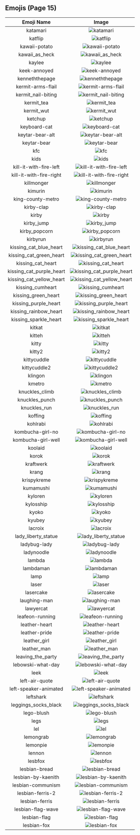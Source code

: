 
  ## Emojis (Page 15)
  |Emoji Name|Image|
  | :-: | :-: |
  |katamari| ![katamari](/emojis/lgbtintech/katamari.png)|
  |katflip| ![katflip](/emojis/lgbtintech/katflip.png)|
  |kawaii-potato| ![kawaii-potato](/emojis/lgbtintech/kawaii-potato.jpg)|
  |kawaii_as_heck| ![kawaii_as_heck](/emojis/lgbtintech/kawaii_as_heck.png)|
  |kaylee| ![kaylee](/emojis/lgbtintech/kaylee.png)|
  |keek-annoyed| ![keek-annoyed](/emojis/lgbtintech/keek-annoyed.png)|
  |kenneththepage| ![kenneththepage](/emojis/lgbtintech/kenneththepage.png)|
  |kermit-arms-flail| ![kermit-arms-flail](/emojis/lgbtintech/kermit-arms-flail.gif)|
  |kermit_nail-biting| ![kermit_nail-biting](/emojis/lgbtintech/kermit_nail-biting.png)|
  |kermit_tea| ![kermit_tea](/emojis/lgbtintech/kermit_tea.png)|
  |kermit_wut| ![kermit_wut](/emojis/lgbtintech/kermit_wut.png)|
  |ketchup| ![ketchup](/emojis/lgbtintech/ketchup.png)|
  |keyboard-cat| ![keyboard-cat](/emojis/lgbtintech/keyboard-cat.gif)|
  |keytar-bear-alt| ![keytar-bear-alt](/emojis/lgbtintech/keytar-bear-alt.png)|
  |keytar-bear| ![keytar-bear](/emojis/lgbtintech/keytar-bear.png)|
  |kfc| ![kfc](/emojis/lgbtintech/kfc.png)|
  |kids| ![kids](/emojis/lgbtintech/kids.png)|
  |kill-it-with-fire-left| ![kill-it-with-fire-left](/emojis/lgbtintech/kill-it-with-fire-left.gif)|
  |kill-it-with-fire-right| ![kill-it-with-fire-right](/emojis/lgbtintech/kill-it-with-fire-right.gif)|
  |killmonger| ![killmonger](/emojis/lgbtintech/killmonger.png)|
  |kimurin| ![kimurin](/emojis/lgbtintech/kimurin.png)|
  |king-county-metro| ![king-county-metro](/emojis/lgbtintech/king-county-metro.png)|
  |kirby-clap| ![kirby-clap](/emojis/lgbtintech/kirby-clap.gif)|
  |kirby| ![kirby](/emojis/lgbtintech/kirby.gif)|
  |kirby_jump| ![kirby_jump](/emojis/lgbtintech/kirby_jump.gif)|
  |kirby_popcorn| ![kirby_popcorn](/emojis/lgbtintech/kirby_popcorn.png)|
  |kirbyrun| ![kirbyrun](/emojis/lgbtintech/kirbyrun.gif)|
  |kissing_cat_blue_heart| ![kissing_cat_blue_heart](/emojis/lgbtintech/kissing_cat_blue_heart.png)|
  |kissing_cat_green_heart| ![kissing_cat_green_heart](/emojis/lgbtintech/kissing_cat_green_heart.png)|
  |kissing_cat_heart| ![kissing_cat_heart](/emojis/lgbtintech/kissing_cat_heart.png)|
  |kissing_cat_purple_heart| ![kissing_cat_purple_heart](/emojis/lgbtintech/kissing_cat_purple_heart.png)|
  |kissing_cat_yellow_heart| ![kissing_cat_yellow_heart](/emojis/lgbtintech/kissing_cat_yellow_heart.png)|
  |kissing_cumheart| ![kissing_cumheart](/emojis/lgbtintech/kissing_cumheart.png)|
  |kissing_green_heart| ![kissing_green_heart](/emojis/lgbtintech/kissing_green_heart.png)|
  |kissing_purple_heart| ![kissing_purple_heart](/emojis/lgbtintech/kissing_purple_heart.png)|
  |kissing_rainbow_heart| ![kissing_rainbow_heart](/emojis/lgbtintech/kissing_rainbow_heart.png)|
  |kissing_sparkle_heart| ![kissing_sparkle_heart](/emojis/lgbtintech/kissing_sparkle_heart.png)|
  |kitkat| ![kitkat](/emojis/lgbtintech/kitkat.png)|
  |kitteh| ![kitteh](/emojis/lgbtintech/kitteh.png)|
  |kitty| ![kitty](/emojis/lgbtintech/kitty.png)|
  |kitty2| ![kitty2](/emojis/lgbtintech/kitty2.png)|
  |kittycuddle| ![kittycuddle](/emojis/lgbtintech/kittycuddle.png)|
  |kittycuddle2| ![kittycuddle2](/emojis/lgbtintech/kittycuddle2.png)|
  |klingon| ![klingon](/emojis/lgbtintech/klingon.png)|
  |kmetro| ![kmetro](/emojis/lgbtintech/kmetro.png)|
  |knuckles_climb| ![knuckles_climb](/emojis/lgbtintech/knuckles_climb.gif)|
  |knuckles_punch| ![knuckles_punch](/emojis/lgbtintech/knuckles_punch.gif)|
  |knuckles_run| ![knuckles_run](/emojis/lgbtintech/knuckles_run.gif)|
  |koffing| ![koffing](/emojis/lgbtintech/koffing.png)|
  |kohlrabi| ![kohlrabi](/emojis/lgbtintech/kohlrabi.png)|
  |kombucha-girl-no| ![kombucha-girl-no](/emojis/lgbtintech/kombucha-girl-no.png)|
  |kombucha-girl-well| ![kombucha-girl-well](/emojis/lgbtintech/kombucha-girl-well.png)|
  |koolaid| ![koolaid](/emojis/lgbtintech/koolaid.jpg)|
  |korok| ![korok](/emojis/lgbtintech/korok.png)|
  |kraftwerk| ![kraftwerk](/emojis/lgbtintech/kraftwerk.png)|
  |krang| ![krang](/emojis/lgbtintech/krang.png)|
  |krispykreme| ![krispykreme](/emojis/lgbtintech/krispykreme.png)|
  |kumamushi| ![kumamushi](/emojis/lgbtintech/kumamushi.png)|
  |kyloren| ![kyloren](/emojis/lgbtintech/kyloren.png)|
  |kylosship| ![kylosship](/emojis/lgbtintech/kylosship.png)|
  |kyoko| ![kyoko](/emojis/lgbtintech/kyoko.png)|
  |kyubey| ![kyubey](/emojis/lgbtintech/kyubey.png)|
  |lacroix| ![lacroix](/emojis/lgbtintech/lacroix.png)|
  |lady_liberty_statue| ![lady_liberty_statue](/emojis/lgbtintech/lady_liberty_statue.png)|
  |ladybug-lady| ![ladybug-lady](/emojis/lgbtintech/ladybug-lady.jpg)|
  |ladynoodle| ![ladynoodle](/emojis/lgbtintech/ladynoodle.png)|
  |lambda| ![lambda](/emojis/lgbtintech/lambda.png)|
  |lambdaman| ![lambdaman](/emojis/lgbtintech/lambdaman.jpg)|
  |lamp| ![lamp](/emojis/lgbtintech/lamp.png)|
  |laser| ![laser](/emojis/lgbtintech/laser.png)|
  |lasercake| ![lasercake](/emojis/lgbtintech/lasercake.png)|
  |laughing-man| ![laughing-man](/emojis/lgbtintech/laughing-man.png)|
  |lawyercat| ![lawyercat](/emojis/lgbtintech/lawyercat.jpg)|
  |leafeon-running| ![leafeon-running](/emojis/lgbtintech/leafeon-running.gif)|
  |leather-heart| ![leather-heart](/emojis/lgbtintech/leather-heart.png)|
  |leather-pride| ![leather-pride](/emojis/lgbtintech/leather-pride.jpg)|
  |leather_girl| ![leather_girl](/emojis/lgbtintech/leather_girl.jpg)|
  |leather_man| ![leather_man](/emojis/lgbtintech/leather_man.png)|
  |leaving_the_party| ![leaving_the_party](/emojis/lgbtintech/leaving_the_party.png)|
  |lebowski-what-day| ![lebowski-what-day](/emojis/lgbtintech/lebowski-what-day.gif)|
  |leek| ![leek](/emojis/lgbtintech/leek.png)|
  |left-air-quote| ![left-air-quote](/emojis/lgbtintech/left-air-quote.gif)|
  |left-speaker-animated| ![left-speaker-animated](/emojis/lgbtintech/left-speaker-animated.gif)|
  |leftshark| ![leftshark](/emojis/lgbtintech/leftshark.gif)|
  |leggings_socks_black| ![leggings_socks_black](/emojis/lgbtintech/leggings_socks_black.png)|
  |lego-blush| ![lego-blush](/emojis/lgbtintech/lego-blush.png)|
  |legs| ![legs](/emojis/lgbtintech/legs.jpg)|
  |lel| ![lel](/emojis/lgbtintech/lel.png)|
  |lemongrab| ![lemongrab](/emojis/lgbtintech/lemongrab.png)|
  |lemonpie| ![lemonpie](/emojis/lgbtintech/lemonpie.png)|
  |lennon| ![lennon](/emojis/lgbtintech/lennon.png)|
  |lesbfox| ![lesbfox](/emojis/lgbtintech/lesbfox.png)|
  |lesbian-bread| ![lesbian-bread](/emojis/lgbtintech/lesbian-bread.png)|
  |lesbian-by-kaenith| ![lesbian-by-kaenith](/emojis/lgbtintech/lesbian-by-kaenith.png)|
  |lesbian-communism| ![lesbian-communism](/emojis/lgbtintech/lesbian-communism.png)|
  |lesbian-ferris-2| ![lesbian-ferris-2](/emojis/lgbtintech/lesbian-ferris-2.png)|
  |lesbian-ferris| ![lesbian-ferris](/emojis/lgbtintech/lesbian-ferris.png)|
  |lesbian-flag-wave| ![lesbian-flag-wave](/emojis/lgbtintech/lesbian-flag-wave.png)|
  |lesbian-flag| ![lesbian-flag](/emojis/lgbtintech/lesbian-flag.jpg)|
  |lesbian-fox| ![lesbian-fox](/emojis/lgbtintech/lesbian-fox.png)|
  
